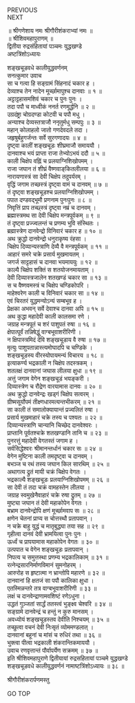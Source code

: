 PREVIOUS  
NEXT  
  
॥ श्रीगणेशाय नमः श्रीगौरीशंकराभ्यां नमः ॥  
॥ श्रीशिवमहापुराणम् ॥  
द्वितीया रुद्रसंहितायां पञ्चमः युद्धखण्डे  
अष्टत्रिंशोऽध्यायः  
  
  
शङ्‌खचूडवधे कालीयुद्धवर्णनम्  
सनत्कुमार उवाच  
सा च गत्वा हि सङ्‌ग्रामं सिंहनादं चकार ह ।  
देव्याश्च तेन नादेन मूर्च्छामापुश्च दानवाः ॥ १ ॥  
अट्टाट्टहासमशिवं चकार च पुनः पुनः ।  
तदा पपौ च माध्वीकं ननर्त रणमूर्द्धनि ॥ २ ॥  
उग्रदंष्ट्रा चोग्रदण्डा कोटवी च पपौ मधु ।  
अन्याश्च देव्यस्तत्राजौ ननृतुर्मधु सम्पपुः ॥ ३ ॥  
महान् कोलाहलो जातो गणदेवदले तदा ।  
जहृषुर्बहुगर्जन्तः सर्वे सुरगणादयः ॥ ४ ॥  
दृष्ट्वा कालीं शङ्‌खचूडः शीघ्रमाजौ समाययौ ।  
दानवाश्च भयं प्राप्ता राजा तेभ्योऽभयं ददौ ॥ ५ ॥  
काली चिक्षेप वह्निं च प्रलयाग्निशिखोपमम् ।  
राजा जघान तं शीघ्रं वैष्णवाङ्‌कितलीलया ॥ ६ ॥  
नारायणास्त्रं सा देवी चिक्षेप तदुपर्यरम् ।  
वृद्धिं जगाम तच्छस्त्रं दृष्ट्वा वामं च दानवम् ॥ ७ ॥  
तं दृष्ट्वा शङ्‌खचूडश्च प्रलयाग्निशिखोपमम् ।  
पपात दण्डवद्‌भूमौ प्रणनाम पुनःपुनः ॥ ८ ॥  
निवृत्तिं प्राप तच्छ्स्त्रं दृष्ट्वा नम्रं च दानवम् ।  
ब्रह्मास्त्रमथ सा देवी चिक्षेप मन्त्रपूर्वकम् ॥ ९ ॥  
तं दृष्ट्वा प्रज्ज्वलन्तं च प्रणम्य भुवि संस्थितः ।  
ब्रह्मास्त्रेण दानवेन्द्रो विनिवारं चकार ह ॥ १० ॥  
अथ क्रुद्धो दानवेन्द्रो धनुराकृष्य रंहसा ।  
चिक्षेप दिव्यान्यस्त्राणि देव्यै वै मन्त्रपूर्वकम् ॥ ११ ॥  
आहारं समरे चक्रे प्रसार्य मुखमायतम् ।  
जगर्ज साट्टहासं च दानवा भयमाययुः ॥ १२ ॥  
काल्यै चिक्षेप शक्तिं स शतयोजनमायताम् ।  
देवी दिव्यास्त्रजालेन शतखण्डं चकार सा ॥ १३ ॥  
स च वैष्णवमस्त्रं च चिक्षेप चण्डिकोपरि ।  
माहेश्वरेण काली च विनिवारं चकार सा ॥ १४ ॥  
एवं चिरतरं युद्धमन्योऽन्यं सम्बभूव ह ।  
प्रेक्षका अभवन् सर्वे देवाश्च दानवा अपि ॥ १५ ॥  
अथ कुद्धा महादेवी काली कालसमा रणे ।  
जग्राह मन्त्रपूतं च शरं पाशुपतं रुषा ॥ १६ ॥  
क्षेपात्पूर्वं तन्निषेद्धुं वाग्बभूवाशरीरिणी ।  
न क्षिपास्त्रमिदं देवि शङ्‌खचूडाय वै रुषा ॥ १७ ॥  
मृत्युः पाशुपतान्नास्त्यमोघादपि च चण्डिके ।  
शङ्‌खचूडस्य वीरस्योपायमन्यं विचारय ॥ १८ ॥  
इत्याकर्ण्य भद्रकाली न चिक्षेप तदस्त्रकम् ।  
शतलक्षं दानवानां जघास लीलया क्षुधा ॥ १९ ॥  
अत्तुं जगाम वेगेन शङ्‌खचूडं भयङ्‌करी ।  
दिव्यास्त्रेण च रौद्रेण वारयामास दानवः ॥ २० ॥  
अथ क्रुद्धो दानवेन्द्रः खड्गं चिक्षेप सत्वरम् ।  
ग्रीष्मसूर्योपमं तीक्ष्णधारमत्यन्तभीकरम् ॥ २१ ॥  
सा काली तं समालोक्यायान्तं प्रज्वलितं रुषा ।  
प्रसार्य मुखमाहारं चक्रे तस्य च पश्यतः ॥ २२ ॥  
दिव्यान्यस्त्राणि चान्यानि चिच्छेद दानवेश्वरः ।  
प्राप्तानि पूर्वतश्चक्रे शतखण्डानि तानि च ॥ २३ ॥  
पुनरत्तुं महादेवी वेगतस्तं जगाम ह ।  
सर्वसिद्धेश्वरः श्रीमानन्तर्धानं चकार सः ॥ २४ ॥  
वेगेन मुष्टिना काली तमदृष्ट्वा च दानवम् ।  
बभञ्ज च रथं तस्य जघान किल सारथिम् ॥ २५ ॥  
अथागत्य द्रुतं मायी चक्रं चिक्षेप वेगतः ।  
भद्रकाल्यै शङ्‌खचूडः प्रलयाग्निशिखोपमम् ॥ २६ ॥  
सा देवी तं तदा चक्रं वामहस्तेन लीलया ।  
जग्राह स्वमुखेनैवाहारं चक्रे रुषा द्रुतम् ॥ २७ ॥  
मुष्ट्या जघान तं देवी महाकोपेन वेगतः ।  
बभ्राम दानवेन्द्रोपि क्षणं मूर्च्छामवाप सः ॥ २८ ॥  
क्षणेन चेतनां प्राप्य स चोत्तस्थौ प्रतापवान् ।  
न चक्रे बाहु युद्धं च मातृबुद्ध्या तया सह ॥ २९ ॥  
गृहीत्वा दानवं देवी भ्रामयित्वा पुनः पुनः ।  
ऊर्ध्वं च प्रापयामास महाकोपेन वेगतः ॥ ३० ॥  
उत्पपात च वेगेन शङ्‌खचूडः प्रतापवान् ।  
निपत्य च समुत्तस्था प्रणम्य भद्रकालिकाम् ॥ ३१ ॥  
रत्नेन्द्रसारनिर्माणविमानं सुमनोहरम् ।  
आरुरोह स हृष्टात्मा न भ्रान्तोपि महारणे ॥ ३२ ॥  
दानवानां हि क्षतजं सा पपौ कालिका क्षुधा ।  
एतस्मिन्नन्तरे तत्र वाग्बभूवाशरीरिणी ॥ ३३ ॥  
लक्षं च दानवेन्द्राणामवशिष्टं रणेऽधुना ।  
उद्धतं गुञ्जतां सार्द्धं ततस्त्वं भुङ्‌क्ष्व चेश्वरि ॥ ३४ ॥  
सङ्‌ग्रामे दानवेन्द्रं च हन्तुं न कुरु मानसम् ।  
अवध्योयं शङ्‌खचूडस्तव देवीति निश्चयम् ॥ ३५ ॥  
तच्छुत्वा वचनं देवी निःसृतं व्योममण्डलात् ।  
दानवानां बहूनां च मांसं च रुधिरं तथा ॥ ३६ ॥  
भुक्त्वा पीत्वा भद्रकाली शंकरान्तिकमाययौ ।  
उवाच रणवृत्तान्तं पौर्वापर्येण सक्रमम् ॥ ३७ ॥  
इति श्रीशिवमहापुराणे द्वितीयायां रुद्रसहितायां पञ्चमे युद्धखण्डे  
शङ्‌खचूडवधे कालीयुद्धवर्णनं नामाष्टत्रिंशोऽध्यायः ॥ ३८ ॥  
  
  
श्रीगौरीशंकरार्पणमस्तु  
  
GO TOP
